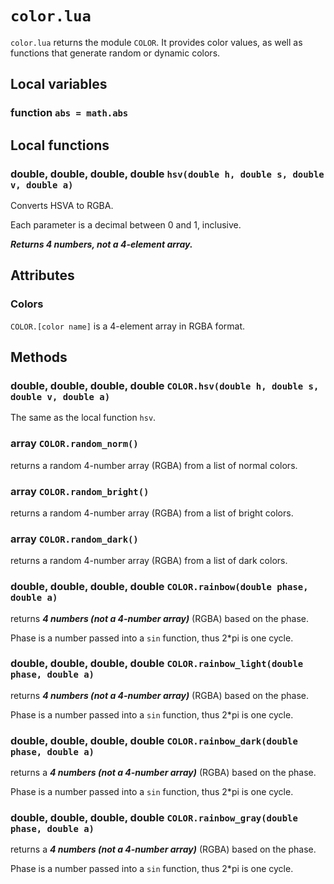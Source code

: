 # `color.lua`
`color.lua` returns the module `COLOR`. It provides color values, as well as functions that generate random or dynamic colors.

## Local variables

### function `abs = math.abs`

## Local functions

### double, double, double, double `hsv(double h, double s, double v, double a)`
Converts HSVA to RGBA.

Each parameter is a decimal between 0 and 1, inclusive.

***Returns 4 numbers, not a 4-element array.***

## Attributes

### Colors
`COLOR.[color name]` is a 4-element array in RGBA format.

## Methods

### double, double, double, double `COLOR.hsv(double h, double s, double v, double a)`
The same as the local function `hsv`.

### array `COLOR.random_norm()`
returns a random 4-number array (RGBA) from a list of normal colors.

### array `COLOR.random_bright()`
returns a random 4-number array (RGBA) from a list of bright colors.

### array `COLOR.random_dark()`
returns a random 4-number array (RGBA) from a list of dark colors.

### double, double, double, double `COLOR.rainbow(double phase, double a)`
returns ***4 numbers (not a 4-number array)*** (RGBA) based on the phase.

Phase is a number passed into a `sin` function, thus 2\*pi is one cycle.

### double, double, double, double `COLOR.rainbow_light(double phase, double a)`
returns ***4 numbers (not a 4-number array)*** (RGBA) based on the phase.

Phase is a number passed into a `sin` function, thus 2\*pi is one cycle.

### double, double, double, double `COLOR.rainbow_dark(double phase, double a)`
returns a ***4 numbers (not a 4-number array)*** (RGBA) based on the phase.

Phase is a number passed into a `sin` function, thus 2\*pi is one cycle.

### double, double, double, double `COLOR.rainbow_gray(double phase, double a)`
returns a ***4 numbers (not a 4-number array)*** (RGBA) based on the phase.

Phase is a number passed into a `sin` function, thus 2\*pi is one cycle.
